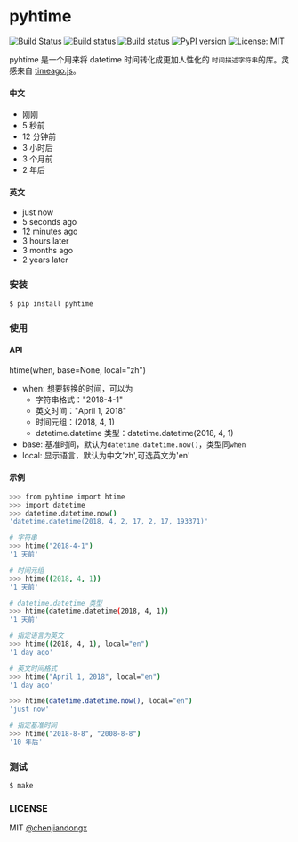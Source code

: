 # pyhtime

[![Build Status](https://travis-ci.org/chenjiandongx/pyhtime.svg?branch=master)](https://travis-ci.org/chenjiandongx/pyhtime) [![Build status](https://ci.appveyor.com/api/projects/status/pbvuq6ejlmsbwc22/branch/master?svg=true)](https://ci.appveyor.com/project/chenjiandongx/pyhtime/branch/master) [![Build status](https://ci.appveyor.com/api/projects/status/7j6kcapdkldr4owa/branch/master?svg=true)](https://ci.appveyor.com/project/chenjiandongx/pyhtime/branch/master) [![PyPI version](https://badge.fury.io/py/pyhtime.svg)](https://badge.fury.io/py/pyhtime) ![License: MIT](https://img.shields.io/badge/License-MIT-green.svg)

pyhtime 是一个用来将 datetime 时间转化成更加人性化的 `时间描述字符串`的库。灵感来自 [timeago.js](https://github.com/hustcc/timeago.js)。

#### 中文
* 刚刚
* 5 秒前
* 12 分钟前
* 3 小时后
* 3 个月前
* 2 年后

#### 英文
* just now
* 5 seconds ago
* 12 minutes ago
* 3 hours later
* 3 months ago
* 2 years later


### 安装
``` bash
$ pip install pyhtime
```


### 使用

#### API
htime(when, base=None, local="zh")
* when: 想要转换的时间，可以为
    * 字符串格式："2018-4-1"
    * 英文时间："April 1, 2018"
    * 时间元组：(2018, 4, 1)
    * datetime.datetime 类型：datetime.datetime(2018, 4, 1)
* base: 基准时间，默认为`datetime.datetime.now()`，类型同`when`
* local: 显示语言，默认为中文'zh',可选英文为'en'


#### 示例
``` bash
>>> from pyhtime import htime
>>> import datetime
>>> datetime.datetime.now()
'datetime.datetime(2018, 4, 2, 17, 2, 17, 193371)'

# 字符串
>>> htime("2018-4-1")
'1 天前'

# 时间元组
>>> htime((2018, 4, 1))
'1 天前'

# datetime.datetime 类型
>>> htime(datetime.datetime(2018, 4, 1))
'1 天前'

# 指定语言为英文
>>> htime((2018, 4, 1), local="en")
'1 day ago'

# 英文时间格式
>>> htime("April 1, 2018", local="en")
'1 day ago'

>>> htime(datetime.datetime.now(), local="en")
'just now'

# 指定基准时间
>>> htime("2018-8-8", "2008-8-8")
'10 年后'
```

### 测试
``` bash
$ make
```

### LICENSE
MIT [@chenjiandongx](https://github.com/chenjiandongx)
